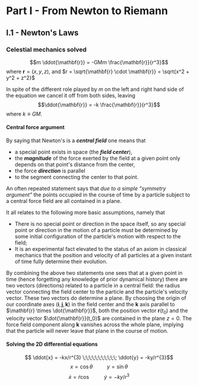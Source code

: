 # Part I - From Newton to Riemann
## I.1 - Newton's Laws
### Celestial mechanics solved

$$m \ddot{\mathbf{r}} = -GMm \frac{\mathbf{r}}{r^3}$$ where $\mathbf{r} = (x, y, z)$, and $r = \sqrt{\mathbf{r} \cdot \mathbf{r}} = \sqrt{x^2 + y^2 + z^2}$

In spite of the different role played by $m$ on the left and right hand side of the equation we cancel it off from both sides, leaving
$$\ddot{\mathbf{r}} = -k \frac{\mathbf{r}}{r^3}$$ where $k \equiv GM$. 

#### Central force argument
By saying that Newton's is a ***central field***  one means that 

 - a special point exists in space (the ***field center***),
 - the ***magnitude*** of the force exerted by the field at a given point only depends on that point's distance from the center,  
 - the force ***direction*** is parallel
 -  to the segment connecting the center to that point. 

An often repeated statement says that *due to a simple "symmetry argument"* the points occupied in the course of time by a particle subject to a central force field are all contained in a plane. 

It all relates to the following more basic assumptions, namely that

 - There is no special point or direction in the space itself, so any special point or direction in the motion of a particle must be determined by some initial configuration of the particle's motion with respect to the field;
 - It is an experimental fact elevated to the status of an axiom in classical mechanics that the position and velocity of all particles at a given  instant of time fully determine their evolution. 

By combining the above two statements one sees that at a given point in time (hence forgetting any knowledge of prior dynamical history) there are two vectors (directions) related to a particle in a central field: the radius vector connecting the field center to the particle and the particle's velocity vector. 
These two vectors do determine a plane. By choosing the origin of our coordinate axes $(\mathbf{i}, \mathbf{j}, \mathbf{k})$ in the field center and the $\mathbf{k}$ axis parallel to $\mathbf{r} \times \dot{\mathbf{r}}$, both the position vector $\mathbf{r}(t_0)$ and the velocity vector $\dot{\mathbf{r}}(t_0)$ are contained in the plane $z=0$. The force field component along $\mathbf{k}$ vanishes across the whole plane, implying that the particle will never leave that plane in the course of motion. 

#### Solving the 2D differential equations
$$ \ddot{x} = -kx/r^{3} \;\;\;\;\;\;\;\;\;\;\; \ddot{y} = -ky/r^{3}$$ 
$$ x = \cos{\theta} \;\;\;\;\;\;\;\;\;\;\; y = \sin{\theta}$$ 
$$ \dot{x} = \dot{r} \cos \;\;\;\;\;\;\;\;\;\;\; \dot{y} = -ky/r^{3}$$ 




<!--stackedit_data:
eyJoaXN0b3J5IjpbOTcxODkzNjE2LC00MDUxNzQzMDIsLTEyOT
M1NjIyNjAsNjIzMDc5MTAxLDEzNjU1Mzc0MjUsNDc3MDU5MDQy
LDU3NzkwNTEyM119
-->
